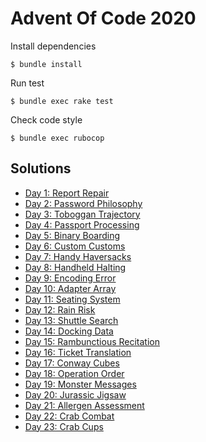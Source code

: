# Advent Of Code 2020

Install dependencies

    $ bundle install
    
Run test

    $ bundle exec rake test
    
Check code style

    $ bundle exec rubocop
    
## Solutions

- [Day 1: Report Repair](./lib/report_repair.rb)
- [Day 2: Password Philosophy](./lib/password_philosophy.rb)
- [Day 3: Toboggan Trajectory](./lib/toboggan_trajectory.rb)
- [Day 4: Passport Processing](./lib/passport_processing.rb)
- [Day 5: Binary Boarding](./lib/binary_boarding.rb)
- [Day 6: Custom Customs](./lib/custom_customs.rb)
- [Day 7: Handy Haversacks](./lib/handy_haversacks.rb)
- [Day 8: Handheld Halting](./lib/handheld_halting.rb)
- [Day 9: Encoding Error](./lib/encoding_error.rb)
- [Day 10: Adapter Array](./lib/adapter_array.rb)
- [Day 11: Seating System](./lib/seating_system.rb)
- [Day 12: Rain Risk](./lib/rain_risk.rb)
- [Day 13: Shuttle Search](./lib/shuttle_search.rb)
- [Day 14: Docking Data](./lib/docking_data.rb)
- [Day 15: Rambunctious Recitation](./lib/rambunctious_recitation.rb)
- [Day 16: Ticket Translation](./lib/ticket_translation.rb)
- [Day 17: Conway Cubes](./lib/conway_cubes.rb)
- [Day 18: Operation Order](./lib/operation_order.rb)
- [Day 19: Monster Messages](./lib/monster_messages.rb)
- [Day 20: Jurassic Jigsaw](./test/jurassic_jigsaw_test.rb)
- [Day 21: Allergen Assessment](./test/allergen_assessment_test.rb)
- [Day 22: Crab Combat](./test/crab_combat_test.rb)
- [Day 23: Crab Cups](./lib/crab_cups.rb)